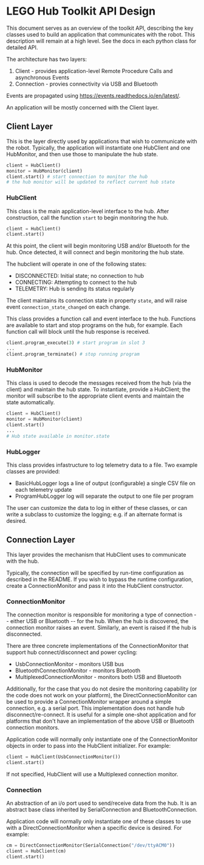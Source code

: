 # LEGO Hub Toolkit API Design

This document serves as an overview of the toolkit API, describing the key classes used to build an application that communicates with the robot.   This description will remain at a high level.  See the docs in each python class for detailed API.

The architecture has two layers:
1. Client - provides application-level Remote Procedure Calls and asynchronous Events
2. Connection - provies connectivity via USB and Bluetooth

Events are propagated using https://events.readthedocs.io/en/latest/.

An application will be mostly concerned with the Client layer.

## Client Layer

This is the layer directly used by applications that wish to communicate with the robot.  Typically, the application will instantiate one HubClient and one HubMonitor, and then use those to manipulate the hub state.

````python
client = HubClient()
monitor = HubMonitor(client)
client.start() # start connection to monitor the hub
# the hub monitor will be updated to reflect current hub state
````

### HubClient

This class is the main application-level interface to the hub.  After construction, call the function `start` to begin monitoring the hub.
````python
client = HubClient()
client.start()
````
At this point, the client will begin monitoring USB and/or Bluetooth for the hub.  Once detected, it will connect and begin monitoring the hub state.  

The hubclient will operate in one of the following states:
* DISCONNECTED: Initial state; no connection to hub
* CONNECTING:  Attempting to connect to the hub
* TELEMETRY: Hub is sending its status regularly

The client maintains its connection state in property `state`, and will raise event `connection_state_changed` on each change.

This class provides a function call and event interface to the hub.  Functions are available to start and stop programs on the hub, for example.  Each function call will block until the hub response is received.

````python
client.program_execute(3) # start program in slot 3
...
client.program_terminate() # stop running program
````

### HubMonitor

This class is used to decode the messages received from the hub (via the client) and maintain the hub state.  To instantiate, provide a HubClient; the monitor will subscribe to the appropriate client events and maintain the state automatically.
````python
client = HubClient()
monitor = HubMonitor(client)
client.start()
...
# Hub state available in monitor.state
````

### HubLogger

This class provides infastructure to log telemetry data to a file.  Two example classes are provided:
* BasicHubLogger logs a line of output (configurable) a single CSV file on each telemetry update
* ProgramHubLogger log will separate the output to one file per program

The user can customize the data to log in either of these classes, or can write a subclass to customize the logging; e.g. if an alternate format is desired.

## Connection Layer

This layer provides the mechanism that HubClient uses to communicate with the hub.  

Typically, the connection will be specified by run-time configuration as described in the README.  If you wish to bypass the runtime configuration, create a ConnectionMonitor and pass it into the HubClient constructor.

### ConnectionMonitor

The connection monitor is responsible for monitoring a type of connection -- either USB or Bluetooth -- for the hub.  When the hub is discovered, the connection monitor raises an event.  Similarly, an event is raised if the hub is disconnected.

There are three concrete implementations of the ConnectionMonitor that support hub connect/disconnect and power cycling:
* UsbConnectionMonitor - monitors USB bus
* BluetoothConnectionMonitor - monitors Bluetooth
* MultiplexedConnectionMonitor - monitors both USB and Bluetooth

Additionally, for the case that you do not desire the monitoring capability (or the code does not work on your platform), the DirectConnectionMonitor can be used to provide a ConnectionMonitor wrapper around a simple connection, e.g. a serial port.  This implementation does not handle hub disconnect/re-connect.  It is useful for a simple one-shot application and for platforms that don't have an implementation of the above USB or Bluetooth connection monitors.

Application code will normally only instantiate one of the ConnectionMonitor objects in order to pass into the HubClient initializer.  For example:

````python
client = HubClient(UsbConnectionMonitor())
client.start()
````
If not specified, HubClient will use a Multiplexed connection monitor.

### Connection

An abstraction of an i/o port used to send/receive data from the hub.  It is an abstract base class inherited by SerialConnection and BluetoothConnection.

Application code will normally only instantiate one of these classes to use with a DirectConnectionMonitor when a specific device is desired.  For example:
````python
cm = DirectConnectionMonitor(SerialConnection("/dev/ttyACM0"))
client = HubClient(cm)
client.start()
````
